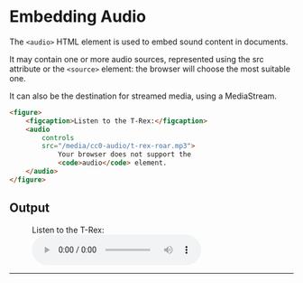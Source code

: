 # Embedding Audio

The `<audio>` HTML element is used to embed sound content in documents. 

It may contain one or more audio sources, represented using the src attribute or the `<source>` element: the browser will choose the most suitable one. 

It can also be the destination for streamed media, using a MediaStream.

```html
<figure>
    <figcaption>Listen to the T-Rex:</figcaption>
    <audio
        controls
        src="/media/cc0-audio/t-rex-roar.mp3">
            Your browser does not support the
            <code>audio</code> element.
    </audio>
</figure>
```

Output
---

<figure>
    <figcaption>Listen to the T-Rex:</figcaption>
    <audio
        controls
        src="/media/cc0-audio/t-rex-roar.mp3">
            Your browser does not support the
            <code>audio</code> element.
    </audio>
</figure>

---